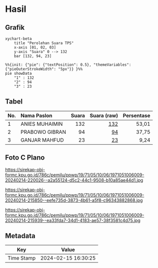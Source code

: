 # Hasil

## Grafik

```mermaid
xychart-beta
    title "Perolehan Suara TPS"
    x-axis [01, 02, 03]
    y-axis "Suara" 0 --> 132
    bar [132, 94, 23]
```

```mermaid
%%{init: {"pie": {"textPosition": 0.5}, "themeVariables": {"pieOuterStrokeWidth": "5px"}} }%%
pie showData
    "1" : 132
    "2" : 94
    "3" : 23
```

## Tabel

| No. | Nama Paslon    | Suara | Suara (raw) | Persentase |
|:--- |:-------------- | -----:| -----------:| ----------:|
| 1   | ANIES MUHAIMIN | 132   | [132][p-1]  | 53,01      |
| 2   | PRABOWO GIBRAN | 94    | [94][p-2]   | 37,75      |
| 3   | GANJAR MAHFUD  | 23    | [23][p-3]   | 9,24       |


[p-1]: https://github.com/gigit-pemilu/pemilu-2024-19-kepulauan-bangka-belitung/blob/main/pilpres/hitung-suara/sub/19-kepulauan-bangka-belitung/sub/71-kota-pangkal-pinang/sub/05-gerunggang/sub/1006-kacang-pedang/sub/009-tps/sub/paslon-1.txt
[p-2]: https://github.com/gigit-pemilu/pemilu-2024-19-kepulauan-bangka-belitung/blob/main/pilpres/hitung-suara/sub/19-kepulauan-bangka-belitung/sub/71-kota-pangkal-pinang/sub/05-gerunggang/sub/1006-kacang-pedang/sub/009-tps/sub/paslon-2.txt
[p-3]: https://github.com/gigit-pemilu/pemilu-2024-19-kepulauan-bangka-belitung/blob/main/pilpres/hitung-suara/sub/19-kepulauan-bangka-belitung/sub/71-kota-pangkal-pinang/sub/05-gerunggang/sub/1006-kacang-pedang/sub/009-tps/sub/paslon-3.txt

## Foto C Plano

https://sirekap-obj-formc.kpu.go.id/786c/pemilu/ppwp/19/71/05/10/06/1971051006009-20240214-220026--a2a55124-d5c2-44c1-9508-b10a85ae44d1.jpg

https://sirekap-obj-formc.kpu.go.id/786c/pemilu/ppwp/19/71/05/10/06/1971051006009-20240214-215850--eefe735d-3873-4b61-a5f8-c96343882868.jpg

https://sirekap-obj-formc.kpu.go.id/786c/pemilu/ppwp/19/71/05/10/06/1971051006009-20240214-215939--ea33fda7-34d1-4183-ae57-38f3581c4d75.jpg


## Metadata

| Key        | Value               |
| ---------- | ------------------- |
| Time Stamp | 2024-02-15 16:30:25 |



